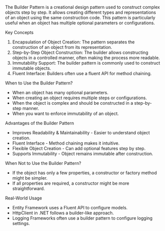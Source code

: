 The Builder Pattern is a creational design pattern used to construct complex objects step by step. It allows creating different types and representations of an object using the same construction code. This pattern is particularly useful when an object has multiple optional parameters or configurations.

Key Concepts
1.	Encapsulation of Object Creation: The pattern separates the construction of an object from its representation.
2.	Step-by-Step Object Construction: The builder allows constructing objects in a controlled manner, often making the process more readable.
3.	Immutability Support: The builder pattern is commonly used to construct immutable objects.
4.	Fluent Interface: Builders often use a fluent API for method chaining.

When to Use the Builder Pattern?
- When an object has many optional parameters. 
- When creating an object requires multiple steps or configurations. 
- When the object is complex and should be constructed in a step-by-step manner. 
- When you want to enforce immutability of an object.

Advantages of the Builder Pattern

- Improves Readability & Maintainability - Easier to understand object creation. 
- Fluent Interface - Method chaining makes it intuitive. 
- Flexible Object Creation - Can add optional features step by step. 
- Supports Immutability - Object remains immutable after construction.

When Not to Use the Builder Pattern? 
- If the object has only a few properties, a constructor or factory method might be simpler. 
- If all properties are required, a constructor might be more straightforward.

Real-World Usage
- Entity Framework uses a Fluent API to configure models. 
- HttpClient in .NET follows a builder-like approach. 
- Logging Frameworks often use a builder pattern to configure logging settings.